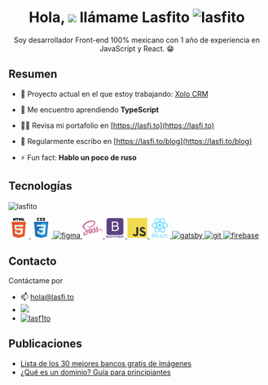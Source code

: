 <h1 align='center'>
  Hola, <img src="https://user-images.githubusercontent.com/1303154/88677602-1635ba80-d120-11ea-84d8-d263ba5fc3c0.gif" width="30"> llámame Lasfito
<img src="https://komarev.com/ghpvc/?username=lasfito&label=Profile%20views&color=0e75b6&style=flat" alt="lasfito" /> 
</h1>

<p align='center'>
  Soy desarrollador Front-end 100% mexicano con 1 año de experiencia en JavaScript y React. 😁
  </p>

  

## Resumen 

- 🔭 Proyecto actual en el que estoy trabajando: [Xolo CRM](https://xolocrm.com)

- 🌱 Me encuentro aprendiendo **TypeScript**

- 👨‍💻 Revisa mi portafolio en [https://lasfi.to](https://lasfi.to)

- 📝 Regularmente escribo en [https://lasfi.to/blog](https://lasfi.to/blog)

- ⚡ Fun fact: **Hablo un poco de ruso**

## Tecnologías

<p align='left' >   <img align="center" src="https://github-readme-stats.vercel.app/api/top-langs?username=lasfito&show_icons=true&locale=en&layout=compact" alt="lasfito" />
</p>

<p align="left"> 
  
  <a href="https://www.w3.org/html/" target="_blank"> 
    <img src="https://raw.githubusercontent.com/devicons/devicon/master/icons/html5/html5-original-wordmark.svg" alt="html5" width="40" height="40"/> 
  </a> 
  <a href="https://www.w3schools.com/css/" target="_blank"> <img src="https://raw.githubusercontent.com/devicons/devicon/master/icons/css3/css3-original-wordmark.svg" alt="css3" width="40" height="40"/> </a> <a href="https://www.figma.com/" target="_blank">
  <img src="https://www.vectorlogo.zone/logos/figma/figma-icon.svg" alt="figma" width="40" height="40"/>
  </a>
  <a href="https://sass-lang.com" target="_blank"> 
    <img src="https://raw.githubusercontent.com/devicons/devicon/master/icons/sass/sass-original.svg" alt="sass" width="40" height="40"/> 
  </a>
  <a href="https://getbootstrap.com" target="_blank">
    <img src="https://raw.githubusercontent.com/devicons/devicon/master/icons/bootstrap/bootstrap-plain-wordmark.svg" alt="bootstrap" width="40" height="40"/>
  </a> 
  <a href="https://developer.mozilla.org/en-US/docs/Web/JavaScript" target="_blank"> 
    <img src="https://raw.githubusercontent.com/devicons/devicon/master/icons/javascript/javascript-original.svg" alt="javascript" width="40" height="40"/> 
  </a> 
  <a href="https://reactjs.org/" target="_blank"> 
    <img src="https://raw.githubusercontent.com/devicons/devicon/master/icons/react/react-original-wordmark.svg" alt="react" width="40" height="40"/> 
  </a>
  
  <a href="https://www.gatsbyjs.com/" target="_blank"> 
    <img src="https://www.vectorlogo.zone/logos/gatsbyjs/gatsbyjs-icon.svg" alt="gatsby" width="40" height="40"/> 
  </a> 
  <a href="https://git-scm.com/" target="_blank"> 
    <img src="https://www.vectorlogo.zone/logos/git-scm/git-scm-icon.svg" alt="git" width="40" height="40"/> 
  </a> 
<!--  <a href="https://cloud.google.com" target="_blank"> 
    <img src="https://www.vectorlogo.zone/logos/google_cloud/google_cloud-icon.svg" alt="gcp" width="40" height="40"/> 
  </a>--> 
  
  <a href="https://firebase.google.com/" target="_blank">
    <img src="https://www.vectorlogo.zone/logos/firebase/firebase-icon.svg" alt="firebase" width="40" height="40"/> 
  </a> 
  
  
</p>


## Contacto


Contáctame por
- 📫 <a href='mailto:hola@lasfi.to '> hola@lasfi.to</a>
- <a href="https://www.linkedin.com/in/lasfito/">
    <img src="https://img.shields.io/badge/linkedin-%230077B5.svg?&style=for-the-badge&logo=linkedin&logoColor=white" />
  </a>
- <a href="https://twitter.com/lasf1to" target="blank">
    <img src="https://img.shields.io/twitter/follow/lasf1to?logo=twitter&style=for-the-badge" alt="lasf1to" />
  </a>

<!--O sígueme en:

<p align="left">
  
  <a href="https://dev.to/lasfito" target="blank">
    <img align="center" src="https://cdn.jsdelivr.net/npm/simple-icons@3.0.1/icons/dev-dot-to.svg" alt="lasfito" height="30" width="40" />
  </a>
  <a href="https://stackoverflow.com/users/lasfi" target="blank">
    <img align="center" src="https://raw.githubusercontent.com/rahuldkjain/github-profile-readme-generator/master/src/images/icons/Social/stack-overflow.svg" alt="lasfi" height="30" width="40" />
  </a>
  <a href="https://medium.com/@lasfito" target="blank">
    <img align="center" src="https://raw.githubusercontent.com/rahuldkjain/github-profile-readme-generator/master/src/images/icons/Social/medium.svg" alt="@lasfito" height="30" width="40" />
  </a>
</p>-->

## Publicaciones
<!-- BLOG-POST-LIST:START -->
- [Lista de los 30 mejores bancos gratis de imágenes](https://lasfito.medium.com/lista-de-los-30-mejores-bancos-gratis-de-imagenes-38e57d3632b5?source=rss-f779fe6e3725------2)
- [¿Qué es un dominio? Guía para principiantes](https://lasfito.medium.com/que-es-un-dominio-guia-para-principiantes-2d9d377bd8bf?source=rss-f779fe6e3725------2)
<!-- BLOG-POST-LIST:END -->











  
